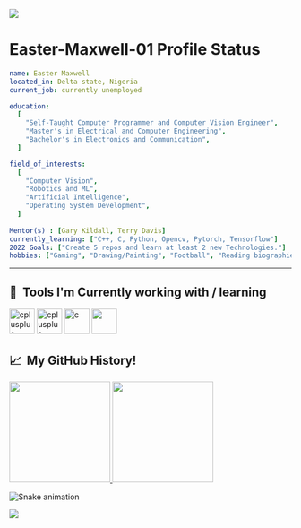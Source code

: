  
<p align="left">
  <img src="https://capsule-render.vercel.app/api?type=waving&color=gradient&height=100&section=footer"/>
</p>

# Easter-Maxwell-01 Profile Status

```yaml
name: Easter Maxwell
located_in: Delta state, Nigeria
current_job: currently unemployed

education:
  [
    "Self-Taught Computer Programmer and Computer Vision Engineer",
    "Master's in Electrical and Computer Engineering",
    "Bachelor's in Electronics and Communication",
  ]

field_of_interests:
  [
    "Computer Vision",
    "Robotics and ML",
    "Artificial Intelligence",
    "Operating System Development",
  ]
 
Mentor(s) : [Gary Kildall, Terry Davis]
currently_learning: ["C++, C, Python, Opencv, Pytorch, Tensorflow"]
2022 Goals: ["Create 5 repos and learn at least 2 new Technologies."]
hobbies: ["Gaming", "Drawing/Painting", "Football", "Reading biographies", "Coding"]

```
---

<h2> 🚀 &nbsp;Tools I'm Currently working with / learning </h2>
<p align="left">
<img src="https://cdn.jsdelivr.net/gh/devicons/devicon/icons/cplusplus/cplusplus-original.svg" alt="cplusplus" width="45" height="45"/>
<img src="https://cdn.jsdelivr.net/gh/devicons/devicon/icons/python/python-original.svg" alt="cplusplus" width="45" height="45"/>
<img src="https://cdn.jsdelivr.net/gh/devicons/devicon/icons/c/c-original.svg" alt="c" width="45" height="45"/>
<img src="https://cdn.jsdelivr.net/gh/devicons/devicon/icons/opencv/opencv-original.svg" width="45" height="45"/>
</p>

<h2> 📈 &nbsp;My GitHub History!</h2>
<a href="https://github.com/Easter-Maxwell-01">
  <img height="180em" src="https://github-readme-stats.vercel.app/api?username=Easter-Maxwell-01&theme=noctis_minimus&show_icons=true" />
  <img height="180em" src="https://github-readme-stats.vercel.app/api/top-langs/?username=Easter-Maxwell-01&theme=noctis_minimus&layout=compact" />
</a>

![Snake animation](https://github.com/thepiyushmalhotra/thepiyushmalhotra/blob/output/github-contribution-grid-snake.svg)

  
<p align="left">
  <img src="https://capsule-render.vercel.app/api?type=waving&color=gradient&height=100&section=footer"/>
</p>
